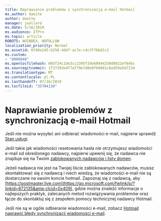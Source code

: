 ```yaml
---
title: Naprawianie problemów z synchronizacją e-mail Hotmail
ms.author: daeite
author: daeite
manager: joallard
ms.date: 5/16/2019
ms.audience: ITPro
ms.topic: article
ROBOTS: NOINDEX, NOFOLLOW
localization_priority: Normal
ms.assetid: 6f48a145-b258-4d47-ac7e-c4c3f76bd1c1
ms.custom:
- "8000048"
ms.openlocfilehash: 68df24c1de3cc2395f3de60944250d6822ef64bc
ms.sourcegitcommit: 1f37393e4f7af79e7d8e9fb0661cbed59a5d7134
ms.translationtype: MT
ms.contentlocale: pl-PL
ms.lasthandoff: 07/16/2019
ms.locfileid: "35704138"
---
```

# <a name="fix-outlookcom-email-sync-issues"></a>Naprawianie problemów z synchronizacją e-mail Hotmail

Jeśli nie można wysyłać ani odbierać wiadomości e-mail, najpierw sprawdź [Stan usługi](https://go.microsoft.com/fwlink/p/?linkid=837482&amp;clcid=0x409).
  
Jeśli takie jak wiadomości resetowania hasła nie otrzymujesz wiadomości e-mail od określonego nadawcy, najpierw upewnij się, że nadawca nie znajduje się na Twoim [zablokowanych nadawców i listy domen](https://outlook.live.com/mail/options/mail/junkEmail/blockedSendersAndDomains).
  
Jeżeli nadawca nie jest na Twojej liście zablokowanych nadawców, musisz skontaktować się z nadawcą i niech wiedzą, że wiadomości e-mail nie są dostarczane na swoim koncie hotmail. Zapoznaj się z nadawcą, aby [https://postmaster.live.com](https://go.microsoft.com/fwlink/p/?linkid=872135&amp;clcid=0x409), gdzie można znaleźć informacje o najlepszych praktyk, zalecanych metod rozwiązywania problemów oraz łącze do skontaktuj się z zespołem pomocy technicznej nadawcy Hotmail.
  
Jeśli nie są w ogóle odbieranie wiadomości e-mail, zobacz [Hotmail naprawić błędy synchronizacji wiadomości e-mail](https://support.office.com/article/d39e3341-8d79-4bf1-b3c7-ded602233642?wt.mc_id=Office_Outlook_com_Alchemy).